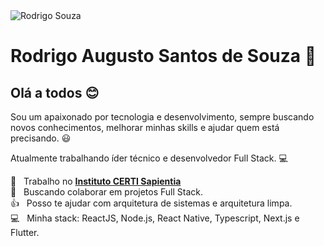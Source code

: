 <img src="https://avatars.githubusercontent.com/u/16824743?s=460&u=b59239cf6fc4eea5bcf04e63250f4e34afbfccd2&v=4" alt="Rodrigo Souza" />

# Rodrigo Augusto Santos de Souza 👋

## Olá a todos :blush:
Sou um apaixonado por tecnologia e desenvolvimento, sempre buscando novos conhecimentos, melhorar minhas skills e ajudar quem está precisando. :smiley:</br>

Atualmente trabalhando íder técnico e desenvolvedor Full Stack. :computer:

:rocket:  &nbsp; Trabalho no <a href="https://sapientia.org.br/" target="_blank">**Instituto CERTI Sapientia**</a>
 <br/> :purple_heart: &nbsp; Buscando colaborar em projetos Full Stack.
 <br/> :+1: &nbsp; Posso te ajudar com arquitetura de sistemas e arquitetura limpa.
 <br/> :computer: &nbsp; Minha stack: ReactJS, Node.js, React Native, Typescript, Next.js e Flutter.
